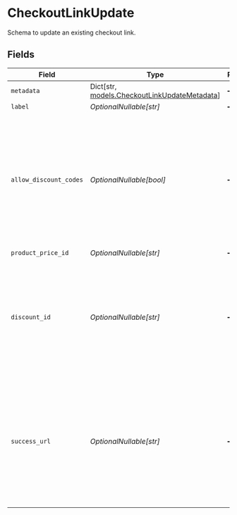 # CheckoutLinkUpdate

Schema to update an existing checkout link.


## Fields

| Field                                                                                                                                                                      | Type                                                                                                                                                                       | Required                                                                                                                                                                   | Description                                                                                                                                                                |
| -------------------------------------------------------------------------------------------------------------------------------------------------------------------------- | -------------------------------------------------------------------------------------------------------------------------------------------------------------------------- | -------------------------------------------------------------------------------------------------------------------------------------------------------------------------- | -------------------------------------------------------------------------------------------------------------------------------------------------------------------------- |
| `metadata`                                                                                                                                                                 | Dict[str, [models.CheckoutLinkUpdateMetadata](../models/checkoutlinkupdatemetadata.md)]                                                                                    | :heavy_minus_sign:                                                                                                                                                         | N/A                                                                                                                                                                        |
| `label`                                                                                                                                                                    | *OptionalNullable[str]*                                                                                                                                                    | :heavy_minus_sign:                                                                                                                                                         | N/A                                                                                                                                                                        |
| `allow_discount_codes`                                                                                                                                                     | *OptionalNullable[bool]*                                                                                                                                                   | :heavy_minus_sign:                                                                                                                                                         | Whether to allow the customer to apply discount codes. If you apply a discount through `discount_id`, it'll still be applied, but the customer won't be able to change it. |
| `product_price_id`                                                                                                                                                         | *OptionalNullable[str]*                                                                                                                                                    | :heavy_minus_sign:                                                                                                                                                         | N/A                                                                                                                                                                        |
| `discount_id`                                                                                                                                                              | *OptionalNullable[str]*                                                                                                                                                    | :heavy_minus_sign:                                                                                                                                                         | ID of the discount to apply to the checkout. If the discount is not applicable anymore when opening the checkout link, it'll be ignored.                                   |
| `success_url`                                                                                                                                                              | *OptionalNullable[str]*                                                                                                                                                    | :heavy_minus_sign:                                                                                                                                                         | URL where the customer will be redirected after a successful payment.You can add the `checkout_id={CHECKOUT_ID}` query parameter to retrieve the checkout session id.      |